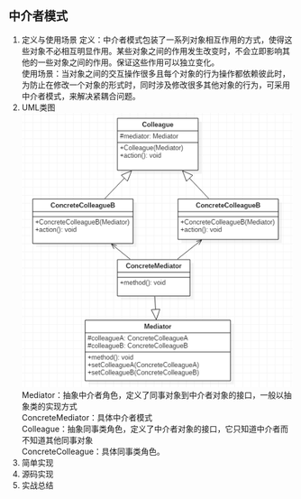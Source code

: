 ## 中介者模式 ##
1. 定义与使用场景 
  定义：中介者模式包装了一系列对象相互作用的方式，使得这些对象不必相互明显作用。某些对象之间的作用发生改变时，不会立即影响其他的一些对象之间的作用。保证这些作用可以独立变化。  
  使用场景：当对象之间的交互操作很多且每个对象的行为操作都依赖彼此时，为防止在修改一个对象的形式时，同时涉及修改很多其他对象的行为，可采用中介者模式，来解决紧耦合问题。 
2. UML类图  
   ![](https://github.com/yqlee/DesignPatternsNotes/blob/master/%E8%AE%BE%E8%AE%A1%E6%A8%A1%E5%BC%8F/UML/16%E3%80%81%E4%B8%AD%E4%BB%8B%E8%80%85%E6%A8%A1%E5%BC%8F.png)  
  Mediator：抽象中介者角色，定义了同事对象到中介者对象的接口，一般以抽象类的实现方式  
  ConcreteMediator：具体中介者模式  
  Colleague：抽象同事类角色，定义了中介者对象的接口，它只知道中介者而不知道其他同事对象  
  ConcreteColleague：具体同事类角色。
3. 简单实现  
4. 源码实现  
5. 实战总结
